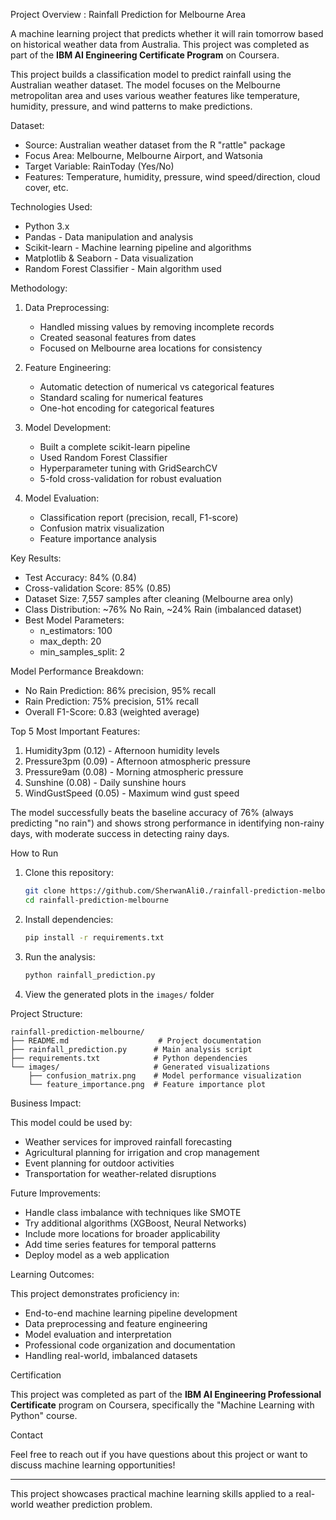   Project Overview : Rainfall Prediction for Melbourne Area

A machine learning project that predicts whether it will rain tomorrow based on historical weather data from Australia. This project was completed as part of the **IBM AI Engineering Certificate Program** on Coursera.


This project builds a classification model to predict rainfall using the Australian weather dataset. The model focuses on the Melbourne metropolitan area and uses various weather features like temperature, humidity, pressure, and wind patterns to make predictions.

 Dataset:

- Source: Australian weather dataset from the R "rattle" package
- Focus Area: Melbourne, Melbourne Airport, and Watsonia
- Target Variable: RainToday (Yes/No)
- Features: Temperature, humidity, pressure, wind speed/direction, cloud cover, etc.

Technologies Used:

- Python 3.x
- Pandas - Data manipulation and analysis
- Scikit-learn - Machine learning pipeline and algorithms
- Matplotlib & Seaborn - Data visualization
- Random Forest Classifier - Main algorithm used

Methodology:

1. Data Preprocessing:
   - Handled missing values by removing incomplete records
   - Created seasonal features from dates
   - Focused on Melbourne area locations for consistency

2. Feature Engineering:
   - Automatic detection of numerical vs categorical features
   - Standard scaling for numerical features
   - One-hot encoding for categorical features

3. Model Development:
   - Built a complete scikit-learn pipeline
   - Used Random Forest Classifier
   - Hyperparameter tuning with GridSearchCV
   - 5-fold cross-validation for robust evaluation

4. Model Evaluation:
   - Classification report (precision, recall, F1-score)
   - Confusion matrix visualization
   - Feature importance analysis

 Key Results:

- Test Accuracy: 84% (0.84)
- Cross-validation Score: 85% (0.85)
- Dataset Size: 7,557 samples after cleaning (Melbourne area only)
- Class Distribution: ~76% No Rain, ~24% Rain (imbalanced dataset)
- Best Model Parameters: 
  - n_estimators: 100
  - max_depth: 20
  - min_samples_split: 2

Model Performance Breakdown:
- No Rain Prediction: 86% precision, 95% recall
- Rain Prediction: 75% precision, 51% recall
- Overall F1-Score: 0.83 (weighted average)

Top 5 Most Important Features:
1. Humidity3pm (0.12) - Afternoon humidity levels
2. Pressure3pm (0.09) - Afternoon atmospheric pressure  
3. Pressure9am (0.08) - Morning atmospheric pressure
4. Sunshine (0.08) - Daily sunshine hours
5. WindGustSpeed (0.05) - Maximum wind gust speed

The model successfully beats the baseline accuracy of 76% (always predicting "no rain") and shows strong performance in identifying non-rainy days, with moderate success in detecting rainy days.

How to Run

1. Clone this repository:
   ```bash
   git clone https://github.com/SherwanAli0./rainfall-prediction-melbourne.git
   cd rainfall-prediction-melbourne
   ```

2. Install dependencies:
   ```bash
   pip install -r requirements.txt
   ```

3. Run the analysis:
   ```bash
   python rainfall_prediction.py
   ```

4. View the generated plots in the `images/` folder

 Project Structure:

```
rainfall-prediction-melbourne/
├── README.md                    # Project documentation
├── rainfall_prediction.py      # Main analysis script
├── requirements.txt            # Python dependencies
└── images/                     # Generated visualizations
    ├── confusion_matrix.png    # Model performance visualization
    └── feature_importance.png  # Feature importance plot
```

Business Impact:

This model could be used by:
- Weather services for improved rainfall forecasting
- Agricultural planning for irrigation and crop management
- Event planning for outdoor activities
- Transportation for weather-related disruptions

 Future Improvements:

-  Handle class imbalance with techniques like SMOTE
-  Try additional algorithms (XGBoost, Neural Networks)
-  Include more locations for broader applicability
-  Add time series features for temporal patterns
-  Deploy model as a web application

 Learning Outcomes:

This project demonstrates proficiency in:
- End-to-end machine learning pipeline development
- Data preprocessing and feature engineering
- Model evaluation and interpretation
- Professional code organization and documentation
- Handling real-world, imbalanced datasets

Certification

This project was completed as part of the **IBM AI Engineering Professional Certificate** program on Coursera, specifically the "Machine Learning with Python" course.

Contact

Feel free to reach out if you have questions about this project or want to discuss machine learning opportunities!

---

This project showcases practical machine learning skills applied to a real-world weather prediction problem.
